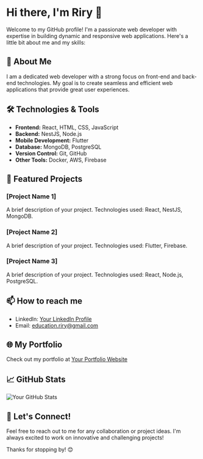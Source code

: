 # Hi there, I'm Riry 👋

Welcome to my GitHub profile! I'm a passionate web developer with expertise in building dynamic and responsive web applications. Here's a little bit about me and my skills:

## 🚀 About Me
I am a dedicated web developer with a strong focus on front-end and back-end technologies. My goal is to create seamless and efficient web applications that provide great user experiences.

## 🛠 Technologies & Tools
- **Frontend:** React, HTML, CSS, JavaScript
- **Backend:** NestJS, Node.js
- **Mobile Development:** Flutter
- **Database:** MongoDB, PostgreSQL
- **Version Control:** Git, GitHub
- **Other Tools:** Docker, AWS, Firebase

## 🌟 Featured Projects
### [Project Name 1]
A brief description of your project. Technologies used: React, NestJS, MongoDB.

### [Project Name 2]
A brief description of your project. Technologies used: Flutter, Firebase.

### [Project Name 3]
A brief description of your project. Technologies used: React, Node.js, PostgreSQL.

## 📫 How to reach me
- LinkedIn: [Your LinkedIn Profile](https://www.linkedin.com/in/yourprofile)
- Email: [education.riry@gmail.com](mailto:education.riry@gmail.com)

## 🌐 My Portfolio
Check out my portfolio at [Your Portfolio Website](https://yourportfolio.com)

## 📈 GitHub Stats
![Your GitHub Stats](https://github-readme-stats.vercel.app/api?username=yourusername&show_icons=true&theme=radical)

## 💬 Let's Connect!
Feel free to reach out to me for any collaboration or project ideas. I'm always excited to work on innovative and challenging projects!

Thanks for stopping by! 😊
